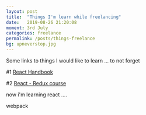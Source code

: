 ```yaml
---
layout: post
title:  "Things I'm learn while freelancing"
date:   2019-08-26 21:20:08
moment: 3rd July
categories: freelance
permalink: /posts/things-freelance
bg: upneverstop.jpg
---
```


Some links to things I would like to learn ... to not forget


#1 <a href="https://www.freecodecamp.org/news/the-react-handbook-b71c27b0a795/"> React Handbook</a>

#2 <a href="https://www.udemy.com/react-redux/"> React - Redux course</a>

now i'm learning react ....

webpack
